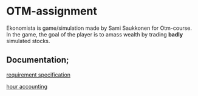 # OTM-assignment

Ekonomista is game/simulation made by Sami Saukkonen for Otm-course.
In the game, the goal of the player is to amass wealth by trading **badly** simulated stocks.

## Documentation;

[requirement specification](https://github.com/TerriFin/otm-harjoitustyo/blob/master/documentation/requirement_specification.md)

[hour accounting](https://github.com/TerriFin/otm-harjoitustyo/blob/master/documentation/hour_accounting.md)

